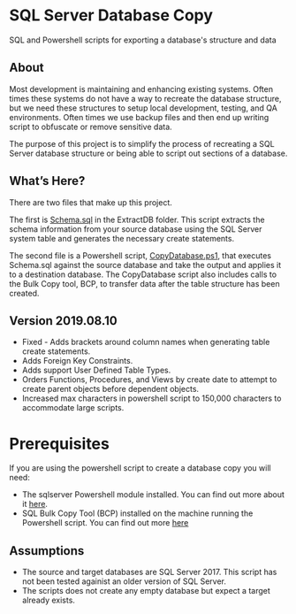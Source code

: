 # SQL Server Database Copy
SQL and Powershell scripts for exporting a database's structure and data 

## About
Most development is maintaining and enhancing existing systems.  Often times these systems do not have a way to recreate the database structure, but we need these structures to setup local development, testing, and QA environments.   Often times we use backup files and then end up writing script to obfuscate or remove sensitive data.

The purpose of this project is to simplify the process of recreating a SQL Server database structure or being able to script out sections of a database.

## What’s Here?
There are two files that make up this project.  

The first is [Schema.sql](https://github.com/Fortee2/SQL-Serer-Database-Copy/tree/master/ExtractDB/Schema.sql) in the ExtractDB folder.  This script extracts the schema information from your source database using the SQL Server system table and generates the necessary create statements.  

The second file is a Powershell script, [CopyDatabase.ps1](https://github.com/Fortee2/SQL-Serer-Database-Copy/tree/master/Powershell/CopyDatabase.ps1), that executes Schema.sql against the source database and take the output and applies it to a destination database.   The CopyDatabase script also includes calls to the Bulk Copy tool, BCP, to transfer data after the table structure has been created.

## Version 2019.08.10
* Fixed - Adds brackets around column names when generating table create statements.
* Adds Foreign Key Constraints.
* Adds support User Defined Table Types.
* Orders Functions, Procedures, and Views by create date to attempt to create parent objects before dependent objects.
* Increased max characters in powershell script to 150,000 characters to accommodate large scripts.

# Prerequisites
If you are using the powershell script to create a database copy you will need:
* The sqlserver Powershell module installed.   You can find out more about it [here](https://docs.microsoft.com/en-us/sql/powershell/download-sql-server-ps-module?view=sql-server-2017).
* SQL Bulk Copy Tool (BCP) installed on the machine running the Powershell script.  You can find out more [here](https://docs.microsoft.com/en-us/sql/tools/bcp-utility?view=sql-server-2017)

## Assumptions
* The source and target databases are SQL Server 2017.   This script has not been tested againist an older version of SQL Server.
* The scripts does not create any empty database but expect a target already exists.
